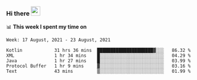 ### Hi there <a href="https://www.gautamkrishnar.com/"><img src="https://media.giphy.com/media/hvRJCLFzcasrR4ia7z/giphy.gif" width="25px"></a>

📊 **This week I spent my time on**

<!--START_SECTION:waka-->
```text
Week: 17 August, 2021 - 23 August, 2021

Kotlin            31 hrs 36 mins  █████████████████████▓░░░   86.32 % 
XML               1 hr 34 mins    █░░░░░░░░░░░░░░░░░░░░░░░░   04.29 % 
Java              1 hr 27 mins    █░░░░░░░░░░░░░░░░░░░░░░░░   03.99 % 
Protocol Buffer   1 hr 9 mins     ▓░░░░░░░░░░░░░░░░░░░░░░░░   03.16 % 
Text              43 mins         ▒░░░░░░░░░░░░░░░░░░░░░░░░   01.99 % 
```
<!--END_SECTION:waka-->
